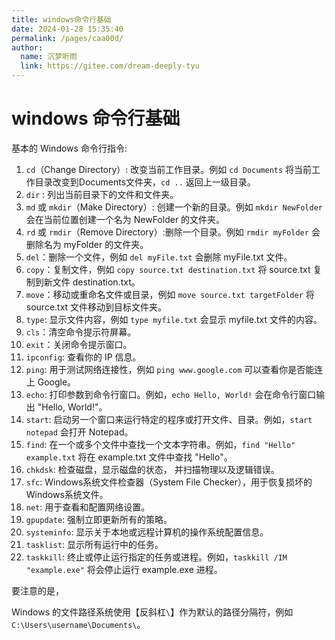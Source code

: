 ```yaml
---
title: windows命令行基础
date: 2024-01-28 15:35:40
permalink: /pages/caa00d/
author: 
  name: 沉梦听雨
  link: https://gitee.com/dream-deeply-tyu
---
```

# windows 命令行基础

基本的 Windows 命令行指令:

1. `cd`（Change Directory）: 改变当前工作目录。例如 `cd Documents` 将当前工作目录改变到Documents文件夹，`cd ..` 返回上一级目录。
2. `dir` : 列出当前目录下的文件和文件夹。
3. `md` 或 `mkdir`（Make Directory）: 创建一个新的目录。例如 `mkdir NewFolder` 会在当前位置创建一个名为 NewFolder 的文件夹。
4. `rd` 或 `rmdir`（Remove Directory）:删除一个目录。例如 `rmdir myFolder` 会删除名为 myFolder 的文件夹。
5. `del`：删除一个文件，例如 `del myFile.txt` 会删除 myFile.txt 文件。
6. `copy`：复制文件，例如 `copy source.txt destination.txt` 将 source.txt 复制到新文件 destination.txt。
7. `move`：移动或重命名文件或目录，例如 `move source.txt targetFolder` 将 source.txt 文件移动到目标文件夹。
8. `type`: 显示文件内容，例如 `type myfile.txt` 会显示 myfile.txt 文件的内容。
9. `cls`：清空命令提示符屏幕。
10. `exit`：关闭命令提示窗口。
11. `ipconfig`: 查看你的 IP 信息。
12. `ping`: 用于测试网络连接性，例如 `ping www.google.com` 可以查看你是否能连上 Google。
13. `echo`: 打印参数到命令行窗口。例如，`echo Hello, World!` 会在命令行窗口输出 "Hello, World!"。
14. `start`: 启动另一个窗口来运行特定的程序或打开文件、目录。例如，`start notepad` 会打开 Notepad。
15. `find`: 在一个或多个文件中查找一个文本字符串。例如，`find "Hello" example.txt` 将在 example.txt 文件中查找 "Hello"。
16. `chkdsk`: 检查磁盘，显示磁盘的状态， 并扫描物理以及逻辑错误。
17. `sfc`: Windows系统文件检查器（System File Checker），用于恢复损坏的Windows系统文件。
18. `net`: 用于查看和配置网络设置。
19. `gpupdate`: 强制立即更新所有的策略。
20. `systeminfo`: 显示关于本地或远程计算机的操作系统配置信息。
21. `tasklist`: 显示所有运行中的任务。
22. `taskkill`: 终止或停止运行指定的任务或进程。例如，`taskkill /IM "example.exe"` 将会停止运行 example.exe 进程。

要注意的是，

Windows 的文件路径系统使用【反斜杠`\`】作为默认的路径分隔符，例如 `C:\Users\username\Documents\`。